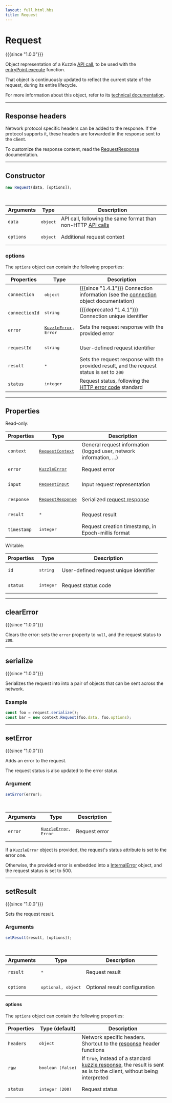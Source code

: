 ```yaml
---
layout: full.html.hbs
title: Request
---
```


# Request

{{{since "1.0.0"}}}

Object representation of a Kuzzle [API call](/api/1/essentials/query-syntax), to be used with the [entryPoint.execute](/protocols/1/entrypoint/execute) function.

That object is continuously updated to reflect the current state of the request, during its entire lifecycle.

For more information about this object, refer to its [technical documentation](https://github.com/kuzzleio/kuzzle-common-objects/blob/master/README.md#request).

---

## Response headers

Network protocol specific headers can be added to the response. If the protocol supports it, these headers are forwarded in the response sent to the client.

To customize the response content, read the [RequestResponse](https://github.com/kuzzleio/kuzzle-common-objects#requestresponse) documentation.

---

## Constructor

```js
new Request(data, [options]);
```

<br/>

| Arguments | Type              | Description                                                                                   |
| --------- | ----------------- | --------------------------------------------------------------------------------------------- |
| `data`    | <pre>object</pre> | API call, following the same format than non-HTTP [API calls](/api/1/essentials/query-syntax) |
| `options` | <pre>object</pre> | Additional request context                                                                    |

### options

The `options` object can contain the following properties:

| Properties     | Type                                                                      | Description                                                                                                                                                                                                     |
| -------------- | ------------------------------------------------------------------------- | --------------------------------------------------------------------------------------------------------------------------------------------------------------------------------------------------------------- |
| `connection`   | <pre>object</pre>                                                         | {{{since "1.4.1"}}} Connection information (see the <a href=https://github.com/kuzzleio/kuzzle-common-objects/blob/master/README.md#requestcontextconnection-object-format>connection</a> object documentation) |
| `connectionId` | <pre>string</pre>                                                         | {{{deprecated "1.4.1"}}} Connection unique identifier                                                                                                                                                           |
| `error`        | <pre><a href=/protocols/1/context/errors>KuzzleError</a>,<br/>Error</pre> | Sets the request response with the provided error                                                                                                                                                               |
| `requestId`    | <pre>string</pre>                                                         | User-defined request identifier                                                                                                                                                                                 |
| `result`       | <pre>\*</pre>                                                             | Sets the request response with the provided result, and the request status is set to `200`                                                                                                                      |
| `status`       | <pre>integer</pre>                                                        | Request status, following the [HTTP error code](https://en.wikipedia.org/wiki/List_of_HTTP_status_codes) standard                                                                                               |

---

## Properties

Read-only:

| Properties  | Type                                                                                                                               | Description                                                         |
| ----------- | ---------------------------------------------------------------------------------------------------------------------------------- | ------------------------------------------------------------------- |
| `context`   | <pre><a href=https://github.com/kuzzleio/kuzzle-common-objects/blob/master/README.md#modelsrequestcontext>RequestContext</a></pre> | General request information (logged user, network information, ...) |
| `error`     | <pre><a href=/protocols/1/context/errors>KuzzleError</a>                                                                           | Request error                                                       |
| `input`     | <pre><a href=https://github.com/kuzzleio/kuzzle-common-objects/blob/master/README.md#modelsrequestinput>RequestInput</a></pre>     | Input request representation                                        |
| `response`  | <pre><a href=https://github.com/kuzzleio/kuzzle-common-objects#requestresponse>RequestResponse</a></pre>                           | Serialized [request response](/api/1/essentials/kuzzle-response)    |
| `result`    | <pre>\*</pre>                                                                                                                      | Request result                                                      |
| `timestamp` | <pre>integer</pre>                                                                                                                 | Request creation timestamp, in Epoch-millis format                  |

Writable:

| Properties | Type               | Description                            |
| ---------- | ------------------ | -------------------------------------- |
| `id`       | <pre>string</pre>  | User-defined request unique identifier |
| `status`   | <pre>integer</pre> | Request status code                    |

---

## clearError

{{{since "1.0.0"}}}

Clears the error: sets the `error` property to `null`, and the request status to `200`.

---

## serialize

{{{since "1.0.0"}}}

Serializes the request into into a pair of objects that can be sent across the network.

### Example

```js
const foo = request.serialize();
const bar = new context.Request(foo.data, foo.options);
```

---

## setError

{{{since "1.0.0"}}}

Adds an error to the request.

The request status is also updated to the error status.

### Argument

```js
setError(error);
```

<br/>

| Arguments | Type                                                                  | Description   |
| --------- | --------------------------------------------------------------------- | ------------- |
| `error`   | <pre><a href=/protocols/1/context/errors>KuzzleError</a>, Error</pre> | Request error |

If a `KuzzleError` object is provided, the request's status attribute is set to the error one.

Otherwise, the provided error is embedded into a [InternalError](/protocols/1/context/errors/#internalerror-default) object, and the request status is set to 500.

---

## setResult

{{{since "1.0.0"}}}

Sets the request result.

### Arguments

```js
setResult(result, [options]);
```

<br/>

| Arguments | Type                        | Description                   |
| --------- | --------------------------- | ----------------------------- |
| `result`  | <pre>\*</pre>               | Request result                |
| `options` | <pre>optional, object</pre> | Optional result configuration |

#### options

The `options` object can contain the following properties:

| Properties | Type (default)             | Description                                                                                                                                              |
| ---------- | -------------------------- | -------------------------------------------------------------------------------------------------------------------------------------------------------- |
| `headers`  | <pre>object</pre>          | Network specific headers. Shortcut to the [response](https://github.com/kuzzleio/kuzzle-common-objects#requestresponse) header functions                 |
| `raw`      | <pre>boolean (false)</pre> | If `true`, instead of a standard [kuzzle response](/api/1/essentials/kuzzle-response), the result is sent as is to the client, without being interpreted |
| `status`   | <pre>integer (200)</pre>   | Request status                                                                                                                                           |
